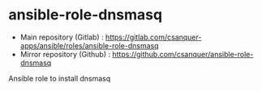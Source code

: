 ansible-role-dnsmasq
====================

* Main repository (Gitlab) : https://gitlab.com/csanquer-apps/ansible/roles/ansible-role-dnsmasq
* Mirror repository (Github) : https://github.com/csanquer/ansible-role-dnsmasq

Ansible role to install dnsmasq
